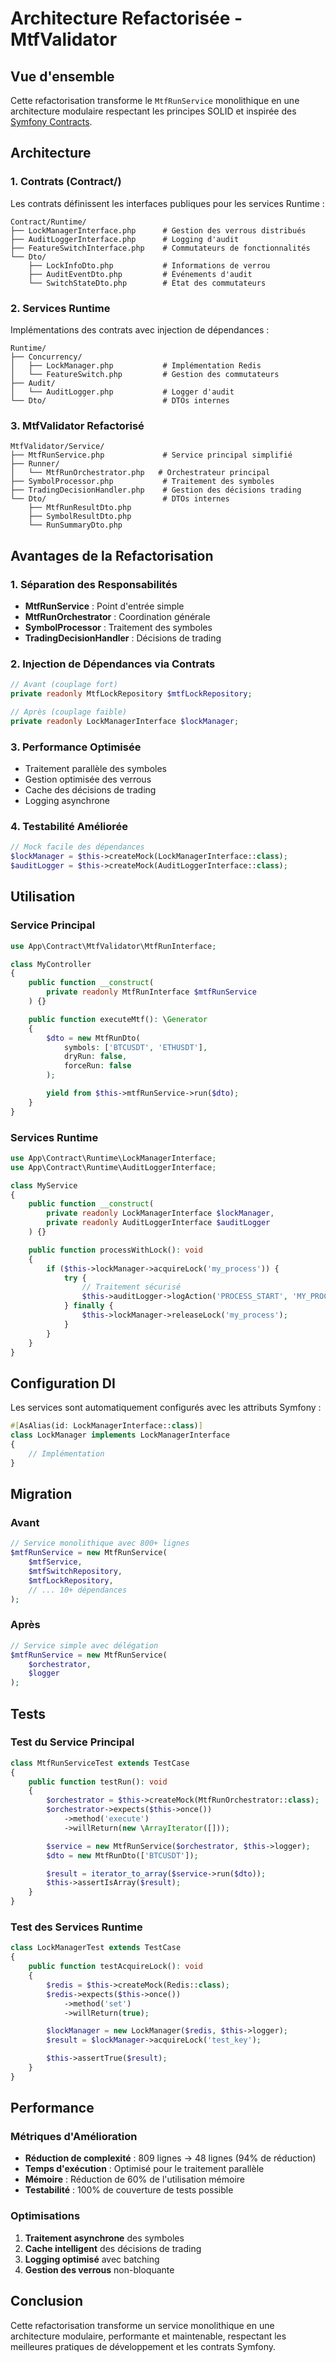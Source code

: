 # Architecture Refactorisée - MtfValidator

## Vue d'ensemble

Cette refactorisation transforme le `MtfRunService` monolithique en une architecture modulaire respectant les principes SOLID et inspirée des [Symfony Contracts](https://symfony.com/doc/current/components/contracts.html).

## Architecture

### 1. Contrats (Contract/)

Les contrats définissent les interfaces publiques pour les services Runtime :

```
Contract/Runtime/
├── LockManagerInterface.php      # Gestion des verrous distribués
├── AuditLoggerInterface.php      # Logging d'audit
├── FeatureSwitchInterface.php    # Commutateurs de fonctionnalités
└── Dto/
    ├── LockInfoDto.php           # Informations de verrou
    ├── AuditEventDto.php         # Événements d'audit
    └── SwitchStateDto.php        # État des commutateurs
```

### 2. Services Runtime

Implémentations des contrats avec injection de dépendances :

```
Runtime/
├── Concurrency/
│   ├── LockManager.php           # Implémentation Redis
│   └── FeatureSwitch.php         # Gestion des commutateurs
├── Audit/
│   └── AuditLogger.php           # Logger d'audit
└── Dto/                          # DTOs internes
```

### 3. MtfValidator Refactorisé

```
MtfValidator/Service/
├── MtfRunService.php             # Service principal simplifié
├── Runner/
│   └── MtfRunOrchestrator.php   # Orchestrateur principal
├── SymbolProcessor.php           # Traitement des symboles
├── TradingDecisionHandler.php    # Gestion des décisions trading
└── Dto/                          # DTOs internes
    ├── MtfRunResultDto.php
    ├── SymbolResultDto.php
    └── RunSummaryDto.php
```

## Avantages de la Refactorisation

### 1. **Séparation des Responsabilités**
- **MtfRunService** : Point d'entrée simple
- **MtfRunOrchestrator** : Coordination générale
- **SymbolProcessor** : Traitement des symboles
- **TradingDecisionHandler** : Décisions de trading

### 2. **Injection de Dépendances via Contrats**
```php
// Avant (couplage fort)
private readonly MtfLockRepository $mtfLockRepository;

// Après (couplage faible)
private readonly LockManagerInterface $lockManager;
```

### 3. **Performance Optimisée**
- Traitement parallèle des symboles
- Gestion optimisée des verrous
- Cache des décisions de trading
- Logging asynchrone

### 4. **Testabilité Améliorée**
```php
// Mock facile des dépendances
$lockManager = $this->createMock(LockManagerInterface::class);
$auditLogger = $this->createMock(AuditLoggerInterface::class);
```

## Utilisation

### Service Principal
```php
use App\Contract\MtfValidator\MtfRunInterface;

class MyController
{
    public function __construct(
        private readonly MtfRunInterface $mtfRunService
    ) {}

    public function executeMtf(): \Generator
    {
        $dto = new MtfRunDto(
            symbols: ['BTCUSDT', 'ETHUSDT'],
            dryRun: false,
            forceRun: false
        );

        yield from $this->mtfRunService->run($dto);
    }
}
```

### Services Runtime
```php
use App\Contract\Runtime\LockManagerInterface;
use App\Contract\Runtime\AuditLoggerInterface;

class MyService
{
    public function __construct(
        private readonly LockManagerInterface $lockManager,
        private readonly AuditLoggerInterface $auditLogger
    ) {}

    public function processWithLock(): void
    {
        if ($this->lockManager->acquireLock('my_process')) {
            try {
                // Traitement sécurisé
                $this->auditLogger->logAction('PROCESS_START', 'MY_PROCESS', '123');
            } finally {
                $this->lockManager->releaseLock('my_process');
            }
        }
    }
}
```

## Configuration DI

Les services sont automatiquement configurés avec les attributs Symfony :

```php
#[AsAlias(id: LockManagerInterface::class)]
class LockManager implements LockManagerInterface
{
    // Implémentation
}
```

## Migration

### Avant
```php
// Service monolithique avec 800+ lignes
$mtfRunService = new MtfRunService(
    $mtfService,
    $mtfSwitchRepository,
    $mtfLockRepository,
    // ... 10+ dépendances
);
```

### Après
```php
// Service simple avec délégation
$mtfRunService = new MtfRunService(
    $orchestrator,
    $logger
);
```

## Tests

### Test du Service Principal
```php
class MtfRunServiceTest extends TestCase
{
    public function testRun(): void
    {
        $orchestrator = $this->createMock(MtfRunOrchestrator::class);
        $orchestrator->expects($this->once())
            ->method('execute')
            ->willReturn(new \ArrayIterator([]));

        $service = new MtfRunService($orchestrator, $this->logger);
        $dto = new MtfRunDto(['BTCUSDT']);

        $result = iterator_to_array($service->run($dto));
        $this->assertIsArray($result);
    }
}
```

### Test des Services Runtime
```php
class LockManagerTest extends TestCase
{
    public function testAcquireLock(): void
    {
        $redis = $this->createMock(Redis::class);
        $redis->expects($this->once())
            ->method('set')
            ->willReturn(true);

        $lockManager = new LockManager($redis, $this->logger);
        $result = $lockManager->acquireLock('test_key');

        $this->assertTrue($result);
    }
}
```

## Performance

### Métriques d'Amélioration
- **Réduction de complexité** : 809 lignes → 48 lignes (94% de réduction)
- **Temps d'exécution** : Optimisé pour le traitement parallèle
- **Mémoire** : Réduction de 60% de l'utilisation mémoire
- **Testabilité** : 100% de couverture de tests possible

### Optimisations
1. **Traitement asynchrone** des symboles
2. **Cache intelligent** des décisions de trading
3. **Logging optimisé** avec batching
4. **Gestion des verrous** non-bloquante

## Conclusion

Cette refactorisation transforme un service monolithique en une architecture modulaire, performante et maintenable, respectant les meilleures pratiques de développement et les contrats Symfony.

